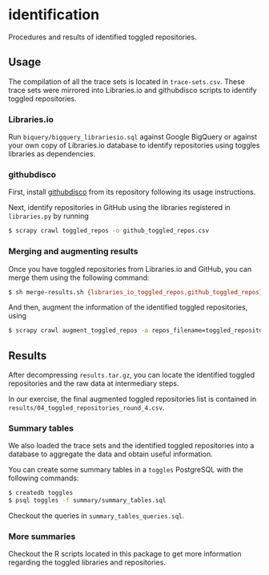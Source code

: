 # identification

Procedures and results of identified toggled repositories.

## Usage

The compilation of all the trace sets is located in `trace-sets.csv`. These trace sets were mirrored into Libraries.io and githubdisco scripts to identify toggled repositories.

### Libraries.io

Run `biquery/bigquery_librariesio.sql` against Google BigQuery or against your own copy of Libraries.io database to identify repositories using toggles libraries as dependencies.

### githubdisco

First, install [githubdisco](https://github.com/elhoyos/githubdisco) from its repository following its usage instructions.

Next, identify repositories in GitHub using the libraries registered in `libraries.py` by running

```bash
$ scrapy crawl toggled_repos -o github_toggled_repos.csv
```

### Merging and augmenting results

Once you have toggled repositories from Libraries.io and GitHub, you can merge them using the following command:

```bash
$ sh merge-results.sh {libraries_io_toggled_repos,github_toggled_repos}.csv > toggled_repositories.csv
```

And then, augment the information of the identified toggled repositories, using

```bash
$ scrapy crawl augment_toggled_repos -a repos_filename=toggled_repositories.csv -o toggled_repositories_augmented.csv
```

## Results

After decompressing `results.tar.gz`, you can locate the identified toggled repositories and the raw data at intermediary steps.

In our exercise, the final augmented toggled repositories list is contained in `results/04_toggled_repositories_round_4.csv`.

### Summary tables

We also loaded the trace sets and the identified toggled repositories into a database to aggregate the data and obtain useful information.

You can create some summary tables in a `toggles` PostgreSQL with the following commands:

```bash
$ createdb toggles
$ psql toggles -f summary/summary_tables.sql
```

Checkout the queries in `summary_tables_queries.sql`.

### More summaries

Checkout the R scripts located in this package to get more information regarding the toggled libraries and repositories.
